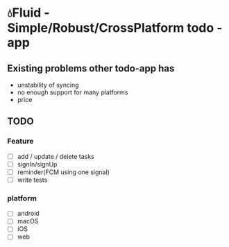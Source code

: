 # 💧Fluid - Simple/Robust/CrossPlatform todo - app

## Existing problems other todo-app has

- unstability of syncing
- no enough support for many platforms
- price

## TODO

### Feature

- [ ] add / update / delete tasks
- [ ] signIn/signUp
- [ ] reminder(FCM using one signal)
- [ ] write tests

### platform

- [ ] android
- [ ] macOS
- [ ] iOS
- [ ] web
